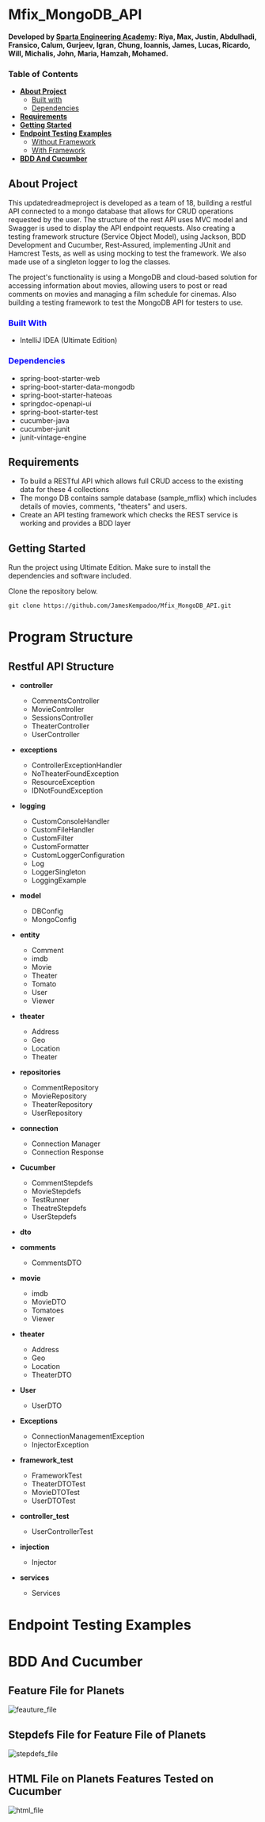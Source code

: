 # Mfix_MongoDB_API
**Developed by <ins>Sparta Engineering Academy</ins>: 
Riya, 
Max,
Justin,
Abdulhadi,
Fransico,
Calum,
Gurjeev,
Igran,
Chung,
Ioannis,
James,
Lucas,
Ricardo,
Will,
Michalis,
John,
Maria,
Hamzah,
Mohamed.**

### **Table of Contents**
* [**About Project**](#about-project)
    * [Built with](#built-with)
    * [Dependencies](#dependencies)
* [**Requirements**](#requirements)
* [**Getting Started**](#getting-started)
* [**Endpoint Testing Examples**](#endpoints)
    * [Without Framework](#without-framework)
    * [With Framework](#with-framework)
* [**BDD And Cucumber**](#bdd-and-cucumber)

## About Project


This  updatedreadmeproject is developed as a team of 18, building a restful API connected to a mongo database that allows for CRUD operations requested by the user. The structure of the 
rest API uses MVC model and Swagger is used to display the API endpoint requests.
Also creating a testing framework structure (Service Object Model), using Jackson,
BDD Development and Cucumber, Rest-Assured, implementing JUnit and Hamcrest Tests, as well as using mocking to test the framework. We also
made use of a singleton logger to log the classes.

The project's functionality is using a MongoDB and cloud-based solution for accessing information about movies,
allowing users to post or read comments on movies and managing a film schedule for cinemas. Also building a testing framework to test the MongoDB API for testers to use.




### <span style="color: blue;">**Built With**</span>

* IntelliJ IDEA (Ultimate Edition)

### <span style="color: blue;">**Dependencies**</span>

* spring-boot-starter-web
* spring-boot-starter-data-mongodb
* spring-boot-starter-hateoas
* springdoc-openapi-ui
* spring-boot-starter-test
* cucumber-java
* cucumber-junit
* junit-vintage-engine

## Requirements

* To build a RESTful API which allows full CRUD access to the existing data for these 4 collections
* The mongo DB contains sample database (sample_mflix) which includes details of movies, comments, "theaters" and users.
* Create an API testing framework which checks the REST service is working and provides a BDD layer



## Getting Started

Run the project using Ultimate Edition.
Make sure to install the dependencies and software included.

Clone the repository below.
```
git clone https://github.com/JamesKempadoo/Mfix_MongoDB_API.git
```

# Program Structure
## Restful API Structure

* **controller**
  * CommentsController
  * MovieController
  * SessionsController
  * TheaterController
  * UserController
  
* **exceptions**
  * ControllerExceptionHandler
  * NoTheaterFoundException
  * ResourceException
  * IDNotFoundException
 
* **logging**
  * CustomConsoleHandler
  * CustomFileHandler 
  * CustomFilter
  * CustomFormatter
  * CustomLoggerConfiguration
  * Log
  * LoggerSingleton
  * LoggingExample

* **model**
  * DBConfig
  * MongoConfig
  
* **entity**
  * Comment
  * imdb
  * Movie
  * Theater
  * Tomato
  * User
  * Viewer

* **theater**
  * Address
  * Geo
  * Location
  * Theater
  
* **repositories**
  * CommentRepository
  * MovieRepository
  * TheaterRepository 
  * UserRepository 

* **connection**
    * Connection Manager
    * Connection Response
  
* **Cucumber**
  * CommentStepdefs
  * MovieStepdefs
  * TestRunner
  * TheatreStepdefs
  * UserStepdefs

* **dto**
* **comments**
  * CommentsDTO 

* **movie**
  * imdb
  * MovieDTO
  * Tomatoes
  * Viewer

* **theater**
  * Address
  * Geo
  * Location
  * TheaterDTO

* **User**
  * UserDTO

* **Exceptions**
  * ConnectionManagementException
  * InjectorException

* **framework_test**
  * FrameworkTest
  * TheaterDTOTest
  * MovieDTOTest
  * UserDTOTest

* **controller_test**
  * UserControllerTest 

* **injection**
  * Injector

* **services**
  * Services

# Endpoint Testing Examples



# BDD And Cucumber


## Feature File for Planets

![feauture_file](https://github.com/MRobertsSparta/SWAPITestingFramework/blob/dev/programscreenshots/featurefile.png)

## Stepdefs File for Feature File of Planets

![stepdefs_file](https://github.com/MRobertsSparta/SWAPITestingFramework/blob/dev/programscreenshots/stepdefs.png)

## HTML File on Planets Features Tested on Cucumber

![html_file](https://github.com/MRobertsSparta/SWAPITestingFramework/blob/dev/programscreenshots/htmlfile.png)
